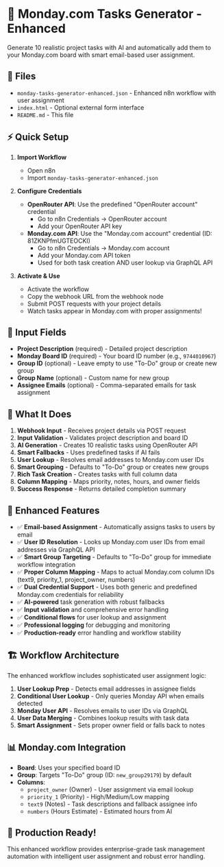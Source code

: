 # 🚀 Monday.com Tasks Generator - Enhanced

Generate 10 realistic project tasks with AI and automatically add them to your Monday.com board with smart email-based user assignment.

## 📁 Files

- `monday-tasks-generator-enhanced.json` - Enhanced n8n workflow with user assignment
- `index.html` - Optional external form interface  
- `README.md` - This file

## ⚡ Quick Setup

1. **Import Workflow**
   - Open n8n
   - Import `monday-tasks-generator-enhanced.json`

2. **Configure Credentials**
   - **OpenRouter API**: Use the predefined "OpenRouter account" credential
     - Go to n8n Credentials → OpenRouter account
     - Add your OpenRouter API key
   - **Monday.com API**: Use the "Monday.com account" credential (ID: 81ZKNPfmUGTEOCKI)
     - Go to n8n Credentials → Monday.com account
     - Add your Monday.com API token
     - Used for both task creation AND user lookup via GraphQL API

3. **Activate & Use**
   - Activate the workflow
   - Copy the webhook URL from the webhook node
   - Submit POST requests with your project details
   - Watch tasks appear in Monday.com with proper assignments!

## 📝 Input Fields

- **Project Description** (required) - Detailed project description
- **Monday Board ID** (required) - Your board ID number (e.g., `9744010967`)
- **Group ID** (optional) - Leave empty to use "To-Do" group or create new group
- **Group Name** (optional) - Custom name for new group
- **Assignee Emails** (optional) - Comma-separated emails for task assignment

## 🎯 What It Does

1. **Webhook Input** - Receives project details via POST request
2. **Input Validation** - Validates project description and board ID
3. **AI Generation** - Creates 10 realistic tasks using OpenRouter API
4. **Smart Fallbacks** - Uses predefined tasks if AI fails
5. **User Lookup** - Resolves email addresses to Monday.com user IDs
6. **Smart Grouping** - Defaults to "To-Do" group or creates new groups
7. **Rich Task Creation** - Creates tasks with full column data
8. **Column Mapping** - Maps priority, notes, hours, and owner fields
9. **Success Response** - Returns detailed completion summary

## 🔧 Enhanced Features

- ✅ **Email-based Assignment** - Automatically assigns tasks to users by email
- ✅ **User ID Resolution** - Looks up Monday.com user IDs from email addresses via GraphQL API
- ✅ **Smart Group Targeting** - Defaults to "To-Do" group for immediate workflow integration
- ✅ **Proper Column Mapping** - Maps to actual Monday.com column IDs (text9, priority_1, project_owner, numbers)
- ✅ **Dual Credential Support** - Uses both generic and predefined Monday.com credentials for reliability
- ✅ **AI-powered** task generation with robust fallbacks
- ✅ **Input validation** and comprehensive error handling
- ✅ **Conditional flows** for user lookup and assignment
- ✅ **Professional logging** for debugging and monitoring
- ✅ **Production-ready** error handling and workflow stability

## 🏗️ Workflow Architecture

The enhanced workflow includes sophisticated user assignment logic:

1. **User Lookup Prep** - Detects email addresses in assignee fields
2. **Conditional User Lookup** - Only queries Monday API when emails detected  
3. **Monday User API** - Resolves emails to user IDs via GraphQL
4. **User Data Merging** - Combines lookup results with task data
5. **Smart Assignment** - Sets proper owner field or falls back to notes

## 📊 Monday.com Integration

- **Board**: Uses your specified board ID
- **Group**: Targets "To-Do" group (ID: `new_group29179`) by default
- **Columns**: 
  - `project_owner` (Owner) - User assignment via email lookup
  - `priority_1` (Priority) - High/Medium/Low mapping
  - `text9` (Notes) - Task descriptions and fallback assignee info
  - `numbers` (Hours Estimate) - Estimated hours from AI

## 🎉 Production Ready!

This enhanced workflow provides enterprise-grade task management automation with intelligent user assignment and robust error handling.